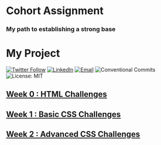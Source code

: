 # Cohort Assignment

### My path to establishing a strong base

# My Project

[![Twitter Follow](https://img.shields.io/twitter/follow/GarvitRakhechaa?style=social)](https://x.com/GarvitRakhechaa)
[![LinkedIn](https://img.shields.io/badge/LinkedIn-Connect-blue?style=flat&logo=linkedin)](www.linkedin.com/in/garvit-rakhecha/)
[![Email](https://img.shields.io/badge/Email-Contact-red?style=flat&logo=gmail)](mailto:garvitrakhecha786@gmail.com)
![Conventional Commits](https://img.shields.io/badge/Conventional%20Commits-1.0.0-yellow.svg?style=flat&logo=git)
![License: MIT](https://img.shields.io/badge/License-MIT-green.svg)

## [Week 0 : HTML Challenges](./Assignments/Week%200/)
## [Week 1 : Basic CSS Challenges](./Assignments/Week%201/)
## [Week 2 : Advanced CSS Challenges](./Assignments/Week%202/)
